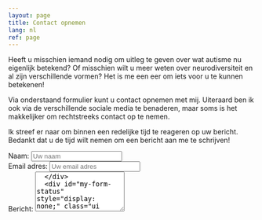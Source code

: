 ```yaml
---
layout: page
title: Contact opnemen
lang: nl
ref: page
---
```

<script src="https://www.google.com/recaptcha/api.js" async defer></script>
<p>Heeft u misschien iemand nodig om uitleg te geven over wat autisme nu eigenlijk betekend? Of misschien wilt u meer weten over neurodiversiteit en al zijn verschillende vormen? Het is me een eer om iets voor u te kunnen betekenen!</p>
<p>Via onderstaand formulier kunt u contact opnemen met mij. Uiteraard ben ik ook via de verschillende sociale media te benaderen, maar soms is het makkelijker om rechtstreeks contact op te nemen.</p>
<p>Ik streef er naar om binnen een redelijke tijd te reageren op uw bericht. Bedankt dat u de tijd wilt nemen om een bericht aan me te schrijven!</p>

<form class="ui form" id="my-form"
  action="https://formspree.io/xwkblaje"
  method="POST"
>
  <div class="field">
    <label>Naam:</label>
    <input type="text" name="name" placeholder="Uw naam" />
  </div>
  <div class="field">
    <label>Email adres:</label>
    <input type="email" name="email" placeholder="Uw email adres" />
  </div>
  <div class="field">
    <label>Bericht:</label>
    <textarea rows="5" name="message" placeholder="Uw bericht..."/>
  </div>
  <div id="my-form-status" style="display: none;" class="ui message">
    <div class="header"></div>
    <p></p>
  </div>
  <input type="hidden" name="_subject" value="Nieuw bericht!" />
  <input type="hidden" name="_language" value="nl" />
  <input type="text" name="_gotcha" />
  <div class="g-recaptcha" data-sitekey="6Le3aOkUAAAAAK_vTtS6xMkOe46zsPf2j4I_p8_K"></div>
  <button class="ui button" id="my-form-button">Verstuur!</button>
  <p ></p>
</form>
<script type="text/javascript">
window.addEventListener("DOMContentLoaded", function() {

  // get the form elements defined in your form HTML above

  var form = document.getElementById("my-form");
  var button = document.getElementById("my-form-button");
  var status = document.getElementById("my-form-status");

  // Success and Error functions for after the form is submitted

  function success() {
    form.reset();
    button.style = "display: none ";
    // status.innerHTML = "Bedankt voor uw bericht!";
    $('#my-form-status').addClass('success');
    $('#my-form-status div.header').text('Bedankt!');
    $('#my-form-status p').text('Bedankt voor uw bericht!');
    $('#my-form-status').show();

  }

  function error() {
    // status.innerHTML = "Oops! Er was een probleem bij het versturen.";
    $('#my-form-status').addClass('error');
    $('#my-form-status div.header').text('Helaas!');
    $('#my-form-status p').text('Er was een probleem bij het versturen van uw bericht!');
    $('#my-form-status').show();
  }

  function clientIp(){
    $.getJSON('https://api.ipify.org?format=json', function(data){
      return data.ip;
    });
  }

  // handle the form submission event

  form.addEventListener("submit", function(ev) {
    ev.preventDefault();
    $('my-form').addClass('loading');
    var data = new FormData(form);
    ajax(form.method, form.action, data, success, error);
  });
});

// helper function for sending an AJAX request

function ajax(method, url, data, success, error) {
  var xhr = new XMLHttpRequest();
  xhr.open(method, url);
  xhr.setRequestHeader("Accept", "application/json");
  xhr.onreadystatechange = function() {
    if (xhr.readyState !== XMLHttpRequest.DONE) return;
    if (xhr.status === 200) {
      success(xhr.response, xhr.responseType);
      $('my-form').removeClass('loading');
    } else {
      error(xhr.status, xhr.response, xhr.responseType);
      $('my-form').removeClass('loading');
    }
  };
  xhr.send(data);
}

</script>
